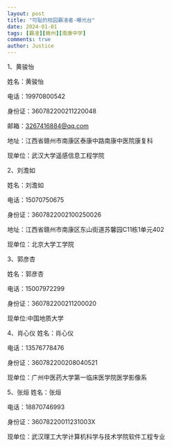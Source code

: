 ```yaml
---
layout: post
title: "可耻的校园霸凌者-曝光台"
date: 2024-01-01
tags: [霸凌][赣州][南康中学]
comments: true
author: Justice
---
```


1、黄骏怡

姓名：黄骏怡

电话：19970800542

身份证：360782200211220048

邮箱：3267416884@qq.com

地址：江西省赣州市南康区泰康中路南康中医院康复科

现单位：武汉大学遥感信息工程学院

2、刘澹如

姓名：刘澹如

电话：15070750675

身份证：3607822002100250026

地址：江西省赣州市南康区东山街道苏馨园C11栋1单元402

现单位：北京大学工学院

3、郭彦杏

姓名：郭彦杏

电话：15007972299

身份证：360782200211200020

现单位:中国地质大学

4、肖心仪
姓名：肖心仪

电话：13576778476

身份证：360782200208040521

现单位：广州中医药大学第一临床医学院医学影像系

5、张烜
姓名：张烜

电话：18870746993

身份证：36078220011231003X

现单位：武汉理工大学计算机科学与技术学院软件工程专业
